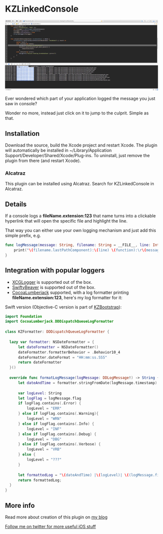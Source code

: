 # KZLinkedConsole

![](/logs.gif?raw=true)

Ever wondered which part of your application logged the message you just saw in console?

Wonder no more, instead just click on it to jump to the culprit. Simple as that.

## Installation

Download the source, build the Xcode project and restart Xcode. 
The plugin will automatically be installed in ~/Library/Application Support/Developer/Shared/Xcode/Plug-ins. To uninstall, just remove the plugin from there (and restart Xcode).

### Alcatraz

This plugin can be installed using Alcatraz. Search for KZLinkedConsole in Alcatraz.

## Details

If a console logs a **fileName.extension:123** that name turns into a clickable hyperlink that will open the specific file and highlight the line.

That way you can either use your own logging mechanism and just add this simple prefix, e.g.
~~~swift
func logMessage(message: String, filename: String = __FILE__, line: Int = __LINE__, function: String = __FUNCTION__) {
    print("\(filename.lastPathComponent):\(line) \(function):\r\(message)")
}
~~~

## Integration with popular loggers

- [XCGLogger](https://github.com/DaveWoodCom/XCGLogger) is supported out of the box.
- [SwiftyBeaver](https://github.com/skreutzberger/SwiftyBeaver) is supported out of the box.
- [CocoaLumberjack](https://github.com/CocoaLumberjack/CocoaLumberjack) supported, with a log formatter printing **fileName.extension:123**, here's my log formatter for it:

Swift version (Objective-C version is part of [KZBootstrap](https://github.com/krzysztofzablocki/KZBootstrap)):
~~~swift
import Foundation
import CocoaLumberjack.DDDispatchQueueLogFormatter

class KZFormatter: DDDispatchQueueLogFormatter {

  lazy var formatter: NSDateFormatter = {
      let dateFormatter = NSDateFormatter()
      dateFormatter.formatterBehavior = .Behavior10_4
      dateFormatter.dateFormat = "HH:mm:ss.SSS"
      return dateFormatter
  }()

  override func formatLogMessage(logMessage: DDLogMessage!) -> String {
      let dateAndTime = formatter.stringFromDate(logMessage.timestamp)

      var logLevel: String
      let logFlag = logMessage.flag
      if logFlag.contains(.Error) {
          logLevel = "ERR"
      } else if logFlag.contains(.Warning){
          logLevel = "WRN"
      } else if logFlag.contains(.Info) {
          logLevel = "INF"
      } else if logFlag.contains(.Debug) {
          logLevel = "DBG"
      } else if logFlag.contains(.Verbose) {
          logLevel = "VRB"
      } else {
          logLevel = "???"
      }

      let formattedLog = "\(dateAndTime) |\(logLevel)| \((logMessage.file as NSString).lastPathComponent):\(logMessage.line): ( \(logMessage.function) ): \(logMessage.message)"
      return formattedLog;
  }
}
~~~

## More info
Read more about creation of this plugin on [my blog](http://merowing.info/2015/12/writing-xcode-plugin-in-swift/)

[Follow me on twitter for more useful iOS stuff](http://twitter.com/merowing_)
